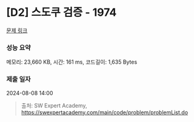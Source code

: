 # [D2] 스도쿠 검증 - 1974 

[문제 링크](https://swexpertacademy.com/main/code/problem/problemDetail.do?contestProbId=AV5Psz16AYEDFAUq) 

### 성능 요약

메모리: 23,660 KB, 시간: 161 ms, 코드길이: 1,635 Bytes

### 제출 일자

2024-08-08 14:00



> 출처: SW Expert Academy, https://swexpertacademy.com/main/code/problem/problemList.do